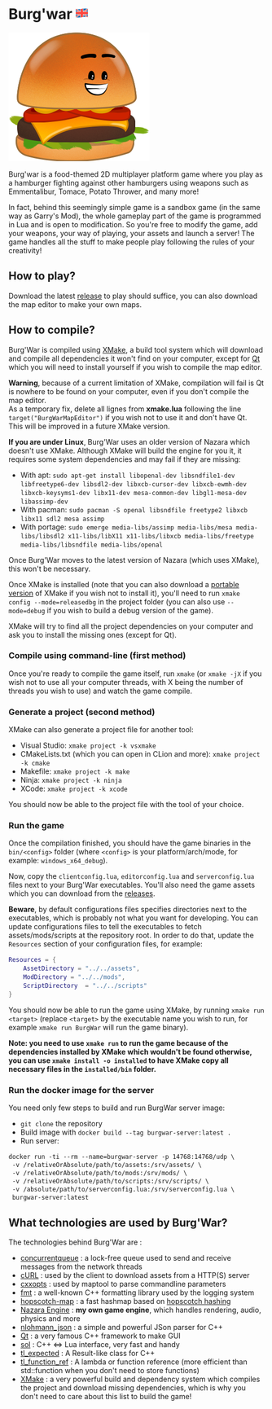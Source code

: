 # Burg'war [![GB flag](.github/images/greatbritainflag.png)](README_en.md)

![Iconic Burgwar burger](.github/images/burger.png)

Burg'war is a food-themed 2D multiplayer platform game where you play as a hamburger fighting against other hamburgers using weapons such as Emmentalibur, Tomace, Potato Thrower, and many more!

In fact, behind this seemingly simple game is a sandbox game (in the same way as Garry's Mod), the whole gameplay part of the game is programmed in Lua and is open to modification. 
So you're free to modify the game, add your weapons, your way of playing, your assets and launch a server! The game handles all the stuff to make people play following the rules of your creativity!

## How to play?

Download the latest [release](https://github.com/DigitalPulseSoftware/BurgWar/releases) to play should suffice, you can also download the map editor to make your own maps.

## How to compile?

Burg'War is compiled using [XMake](https://xmake.io), a build tool system which will download and compile all dependencies it won't find on your computer, except for [Qt](https://www.qt.io) which you will need to install yourself if you wish to compile the map editor.

**Warning**, because of a current limitation of XMake, compilation will fail is Qt is nowhere to be found on your computer, even if you don't compile the map editor.  
As a temporary fix, delete all lignes from **xmake.lua** following the line `target("BurgWarMapEditor")` if you wish not to use it and don't have Qt.  
This will be improved in a future XMake version.

**If you are under Linux**, Burg'War uses an older version of Nazara which doesn't use XMake. Although XMake will build the engine for you it, it requires some system dependencies and may fail if they are missing:
* With apt: `sudo apt-get install libopenal-dev libsndfile1-dev libfreetype6-dev libsdl2-dev libxcb-cursor-dev libxcb-ewmh-dev libxcb-keysyms1-dev libx11-dev mesa-common-dev libgl1-mesa-dev libassimp-dev`
* With pacman: `sudo pacman -S openal libsndfile freetype2 libxcb libx11 sdl2 mesa assimp`
* With portage: `sudo emerge media-libs/assimp media-libs/mesa media-libs/libsdl2 x11-libs/libX11 x11-libs/libxcb media-libs/freetype media-libs/libsndfile media-libs/openal`

Once Burg'War moves to the latest version of Nazara (which uses XMake), this won't be necessary.

Once XMake is installed (note that you can also download a [portable version](https://github.com/xmake-io/xmake/releases) of XMake if you wish not to install it), you'll need to run `xmake config --mode=releasedbg` in the project folder (you can also use `--mode=debug` if you wish to build a debug version of the game).

XMake will try to find all the project dependencies on your computer and ask you to install the missing ones (except for Qt).

### Compile using command-line (first method)

Once you're ready to compile the game itself, run `xmake` (or `xmake -jX` if you wish not to use all your computer threads, with X being the number of threads you wish to use) and watch the game compile.

### Generate a project (second method)

XMake can also generate a project file for another tool:
- Visual Studio: `xmake project -k vsxmake`
- CMakeLists.txt (which you can open in CLion and more): `xmake project -k cmake`
- Makefile: `xmake project -k make`
- Ninja: `xmake project -k ninja`
- XCode: `xmake project -k xcode`

You should now be able to the project file with the tool of your choice.

### Run the game

Once the compilation finished, you should have the game binaries in the `bin/<config>` folder (where `<config>` is your platform/arch/mode, for example: `windows_x64_debug`).

Now, copy the `clientconfig.lua`, `editorconfig.lua` and `serverconfig.lua` files next to your Burg'War executables. You'll also need the game assets which you can download from the [releases](https://github.com/DigitalPulseSoftware/BurgWar/releases).

**Beware**, by default configurations files specifies directories next to the executables, which is probably not what you want for developing. You can update configurations files to tell the executables to fetch assets/mods/scripts at the repository root. In order to do that, update the `Resources` section of your configuration files, for example:
```lua
Resources = {
	AssetDirectory = "../../assets",
	ModDirectory = "../../mods",
	ScriptDirectory  = "../../scripts"
}
```

You should now be able to run the game using XMake, by running `xmake run <target>` (replace `<target>` by the executable name you wish to run, for example `xmake run BurgWar` will run the game binary).

**Note: you need to use `xmake run` to run the game because of the dependencies installed by XMake which wouldn't be found otherwise, you can use `xmake install -o installed` to have XMake copy all necessary files in the `installed/bin` folder.**

### Run the docker image for the server

You need only few steps to build and run BurgWar server image:
- `git clone` the repository
- Build image with `docker build --tag burgwar-server:latest .`
- Run server:
```
docker run -ti --rm --name=burgwar-server -p 14768:14768/udp \
 -v /relativeOrAbsolute/path/to/assets:/srv/assets/ \
 -v /relativeOrAbsolute/path/to/mods:/srv/mods/ \
 -v /relativeOrAbsolute/path/to/scripts:/srv/scripts/ \
 -v /absolute/path/to/serverconfig.lua:/srv/serverconfig.lua \
 burgwar-server:latest
```

## What technologies are used by Burg'War?

The technologies behind Burg'War are :
- [concurrentqueue](https://github.com/cameron314/concurrentqueue) : a lock-free queue used to send and receive messages from the network threads
- [cURL](https://curl.haxx.se/) : used by the client to download assets from a HTTP(S) server
- [cxxopts](https://github.com/jarro2783/cxxopts) : used by maptool to parse commandline parameters
- [fmt](https://github.com/fmtlib/fmt) : a well-known C++ formatting library used by the logging system
- [hopscotch-map](https://github.com/Tessil/hopscotch-map) : a fast hashmap based on [hopscotch hashing](https://en.wikipedia.org/wiki/Hopscotch_hashing)
- [Nazara Engine](https://github.com/DigitalPulseSoftware/NazaraEngine) : **my own game engine**, which handles rendering, audio, physics and more
- [nlohmann_json](https://json.nlohmann.me) : a simple and powerful JSon parser for C++
- [Qt](https://www.qt.io) : a very famous C++ framework to make GUI
- [sol](https://github.com/ThePhD/sol2) : C++ <=> Lua interface, very fast and handy
- [tl_expected](https://github.com/TartanLlama/expected) : A Result-like class for C++
- [tl_function_ref](https://github.com/TartanLlama/function_ref) : A lambda or function reference (more efficient than std::function when you don't need to store functions)
- [XMake](https://xmake.io) : a very powerful build and dependency system which compiles the project and download missing dependencies, which is why you don't need to care about this list to build the game!
